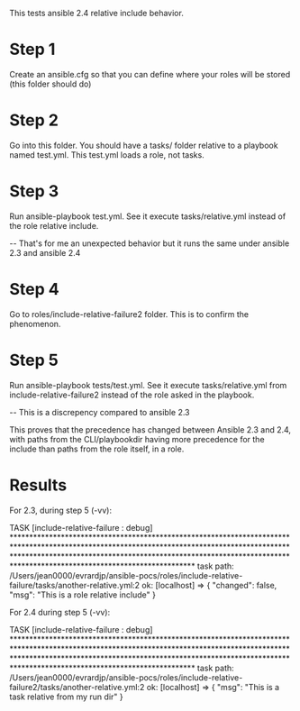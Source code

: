 This tests ansible 2.4 relative include behavior.

Step 1
======

Create an ansible.cfg so that you can define where your roles will be stored (this folder should do)

Step 2
======

Go into this folder. You should have a tasks/ folder relative to a playbook named test.yml.
This test.yml loads a role, not tasks.

Step 3
======

Run ansible-playbook test.yml. See it execute tasks/relative.yml instead of the role relative include.

-- That's for me an unexpected behavior but it runs the same under ansible 2.3 and ansible 2.4

Step 4
======

Go to roles/include-relative-failure2 folder. This is to confirm the phenomenon.

Step 5
======

Run ansible-playbook tests/test.yml. See it execute tasks/relative.yml from include-relative-failure2
instead of the role asked in the playbook.

-- This is a discrepency compared to ansible 2.3

This proves that the precedence has changed between Ansible 2.3 and 2.4, with paths from the CLI/playbookdir
having more precedence for the include than paths from the role itself, in a role.


Results
=======

For 2.3, during step 5 (-vv):

TASK [include-relative-failure : debug] ********************************************************************************************************************************************************************************************************************************************************************
task path: /Users/jean0000/evrardjp/ansible-pocs/roles/include-relative-failure/tasks/another-relative.yml:2
ok: [localhost] => {
    "changed": false,
    "msg": "This is a role relative include"
}

For 2.4 during step 5 (-vv):

TASK [include-relative-failure : debug] ********************************************************************************************************************************************************************************************************************************************************************
task path: /Users/jean0000/evrardjp/ansible-pocs/roles/include-relative-failure2/tasks/another-relative.yml:2
ok: [localhost] => {
    "msg": "This is a task relative from my run dir"
}
